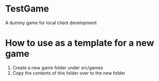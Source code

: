# TestGame

A dummy game for local client development


# How to use as a template for a new game
1. Create a new game folder under src/games
2. Copy the contents of this folder over to the new folder

